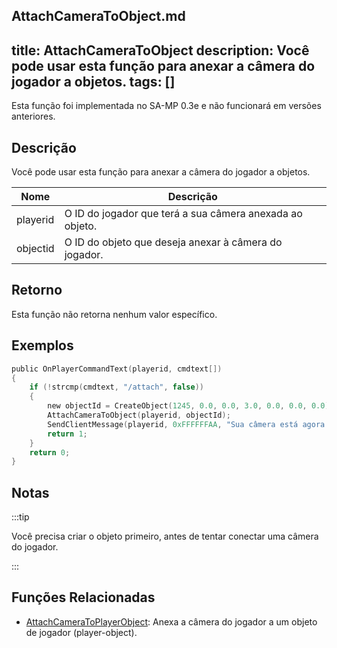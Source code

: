 AttachCameraToObject.md
---
title: AttachCameraToObject
description: Você pode usar esta função para anexar a câmera do jogador a objetos.
tags: []
---

Esta função foi implementada no SA-MP 0.3e e não funcionará em versões anteriores.


## Descrição

Você pode usar esta função para anexar a câmera do jogador a objetos.

| Nome     | Descrição                                                            |
| -------- | -------------------------------------------------------------------- |
| playerid | O ID do jogador que terá a sua câmera anexada ao objeto.             |
| objectid | O ID do objeto que deseja anexar à câmera do jogador.                |

## Retorno

Esta função não retorna nenhum valor específico.

## Exemplos

```c
public OnPlayerCommandText(playerid, cmdtext[])
{
    if (!strcmp(cmdtext, "/attach", false))
    {
        new objectId = CreateObject(1245, 0.0, 0.0, 3.0, 0.0, 0.0, 0.0);
        AttachCameraToObject(playerid, objectId);
        SendClientMessage(playerid, 0xFFFFFFAA, "Sua câmera está agora anexada ao objeto.");
        return 1;
    }
    return 0;
}
```

## Notas

:::tip

Você precisa criar o objeto primeiro, antes de tentar conectar uma câmera do jogador.

:::

## Funções Relacionadas

- [AttachCameraToPlayerObject](AttachCameraToPlayerObject.md): Anexa a câmera do jogador a um objeto de jogador (player-object).
